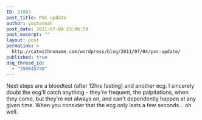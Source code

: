 ```yaml
---
ID: 21807
post_title: PVC update
author: yochannah
post_date: 2011-07-04 23:06:59
post_excerpt: ""
layout: post
permalink: >
  http://catwithnoname.com/wordpress/blog/2011/07/04/pvc-update/
published: true
dsq_thread_id:
  - "350045740"
---
```

<p>Next steps are a bloodtest (after 12hrs fasting) and another ecg. I sincerely doubt the ecg'll catch anything - they're frequent, the palpitations, when they come, but they're not always on, and can't dependently happen at any given time. When you consider that the ecg only lasts a few seconds... oh well.</p>
